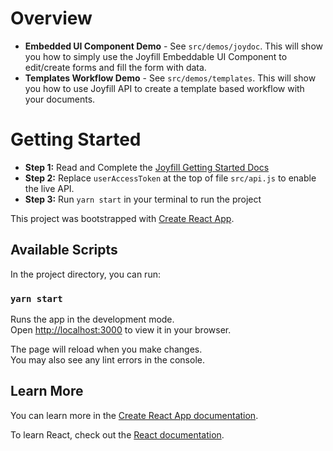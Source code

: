 # Overview

* **Embedded UI Component Demo** - See `src/demos/joydoc`. This will show you how to simply use the Joyfill Embeddable UI Component to edit/create forms and fill the form with data.
* **Templates Workflow Demo** - See `src/demos/templates`. This will show you how to use Joyfill API to create a template based workflow with your documents.

# Getting Started 

* **Step 1:** Read and Complete the [Joyfill Getting Started Docs](https://dash.readme.com/project/joyfill/v1.1/docs/quick-start)
* **Step 2:** Replace `userAccessToken` at the top of file `src/api.js` to enable the live API.
* **Step 3:** Run `yarn start` in your terminal to run the project

This project was bootstrapped with [Create React App](https://github.com/facebook/create-react-app).

## Available Scripts

In the project directory, you can run:

### `yarn start`

Runs the app in the development mode.\
Open [http://localhost:3000](http://localhost:3000) to view it in your browser.

The page will reload when you make changes.\
You may also see any lint errors in the console.

## Learn More

You can learn more in the [Create React App documentation](https://facebook.github.io/create-react-app/docs/getting-started).

To learn React, check out the [React documentation](https://reactjs.org/).



